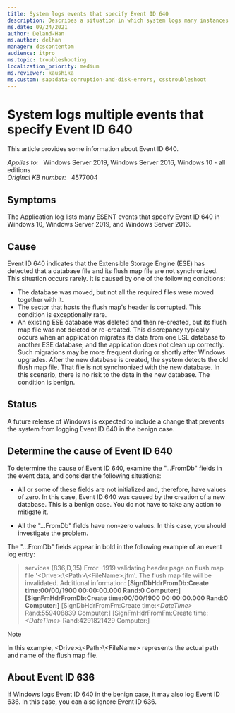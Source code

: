 ```yaml
---
title: System logs events that specify Event ID 640
description: Describes a situation in which system logs many instances of Event ID 640
ms.date: 09/24/2021
author: Deland-Han
ms.author: delhan
manager: dcscontentpm
audience: itpro
ms.topic: troubleshooting
localization_priority: medium
ms.reviewer: kaushika
ms.custom: sap:data-corruption-and-disk-errors, csstroubleshoot
---
```

# System logs multiple events that specify Event ID 640

This article provides some information about Event ID 640.

_Applies to:_ &nbsp; Windows Server 2019, Windows Server 2016, Windows 10 - all editions  
_Original KB number:_ &nbsp; 4577004

## Symptoms

The Application log lists many ESENT events that specify Event ID 640 in Windows 10, Windows Server 2019, and Windows Server 2016.

## Cause

Event ID 640 indicates that the Extensible Storage Engine (ESE) has detected that a database file and its flush map file are not synchronized. This situation occurs rarely. It is caused by one of the following conditions:

- The database was moved, but not all the required files were moved together with it.
- The sector that hosts the flush map's header is corrupted. This condition is exceptionally rare.
- An existing ESE database was deleted and then re-created, but its flush map file was not deleted or re-created. This discrepancy typically occurs when an application migrates its data from one ESE database to another ESE database, and the application does not clean up correctly. Such migrations may be more frequent during or shortly after Windows upgrades. After the new database is created, the system detects the old flush map file. That file is not synchronized with the new database. In this scenario, there is no risk to the data in the new database. The condition is benign.

## Status

A future release of Windows is expected to include a change that prevents the system from logging Event ID 640 in the benign case.

## Determine the cause of Event ID 640

To determine the cause of Event ID 640, examine the "...FromDb" fields in the event data, and consider the following situations:

- All or some of these fields are not initialized and, therefore, have values of zero. In this case, Event ID 640 was caused by the creation of a new database. This is a benign case. You do not have to take any action to mitigate it.

- All the "...FromDb" fields have non-zero values. In this case, you should investigate the problem.

The "...FromDb" fields appear in bold in the following example of an event log entry:  

> services (836,D,35) Error -1919 validating header page on flush map file '\<Drive>:\\\<Path>\\\<FileName>.jfm'. The flush map file will be invalidated. Additional information: **[SignDbHdrFromDb:Create time:00/00/1900 00:00:00.000 Rand:0 Computer:] [SignFmHdrFromDb:Create time:00/00/1900 00:00:00.000 Rand:0 Computer:]** [SignDbHdrFromFm:Create time:*\<DateTime>* Rand:559408839 Computer:] [SignFmHdrFromFm:Create time:*\<DateTime>* Rand:4291821429 Computer:]

> [!Note]
> In this example, \<Drive>:\\\<Path>\\\<FileName> represents the actual path and name of the flush map file.

## About Event ID 636

If Windows logs Event ID 640 in the benign case, it may also log Event ID 636. In this case, you can also ignore Event ID 636.
